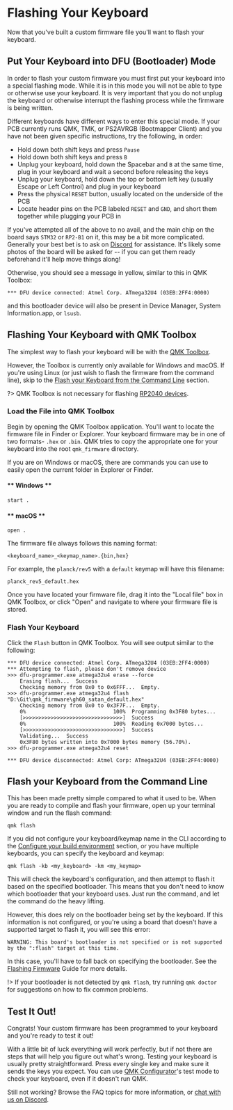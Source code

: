 # Flashing Your Keyboard

Now that you've built a custom firmware file you'll want to flash your keyboard.

## Put Your Keyboard into DFU (Bootloader) Mode

In order to flash your custom firmware you must first put your keyboard into a special flashing mode. While it is in this mode you will not be able to type or otherwise use your keyboard. It is very important that you do not unplug the keyboard or otherwise interrupt the flashing process while the firmware is being written.

Different keyboards have different ways to enter this special mode. If your PCB currently runs QMK, TMK, or PS2AVRGB (Bootmapper Client) and you have not been given specific instructions, try the following, in order:

* Hold down both shift keys and press `Pause`
* Hold down both shift keys and press `B`
* Unplug your keyboard, hold down the Spacebar and `B` at the same time, plug in your keyboard and wait a second before releasing the keys
* Unplug your keyboard, hold down the top or bottom left key (usually Escape or Left Control) and plug in your keyboard
* Press the physical `RESET` button, usually located on the underside of the PCB
* Locate header pins on the PCB labeled `RESET` and `GND`, and short them together while plugging your PCB in

If you've attempted all of the above to no avail, and the main chip on the board says `STM32` or `RP2-B1` on it, this may be a bit more complicated. Generally your best bet is to ask on [Discord](https://discord.gg/Uq7gcHh) for assistance. It's likely some photos of the board will be asked for -- if you can get them ready beforehand it'll help move things along!

Otherwise, you should see a message in yellow, similar to this in QMK Toolbox:

```
*** DFU device connected: Atmel Corp. ATmega32U4 (03EB:2FF4:0000)
```

and this bootloader device will also be present in Device Manager, System Information.app, or `lsusb`.

## Flashing Your Keyboard with QMK Toolbox

The simplest way to flash your keyboard will be with the [QMK Toolbox](https://github.com/qmk/qmk_toolbox/releases).

However, the Toolbox is currently only available for Windows and macOS. If you're using Linux (or just wish to flash the firmware from the command line), skip to the [Flash your Keyboard from the Command Line](#flash-your-keyboard-from-the-command-line) section.

?> QMK Toolbox is not necessary for flashing [RP2040 devices](https://docs.qmk.fm/#/flashing?id=raspberry-pi-rp2040-uf2).

### Load the File into QMK Toolbox

Begin by opening the QMK Toolbox application. You'll want to locate the firmware file in Finder or Explorer. Your keyboard firmware may be in one of two formats- `.hex` or `.bin`. QMK tries to copy the appropriate one for your keyboard into the root `qmk_firmware` directory.

If you are on Windows or macOS, there are commands you can use to easily open the current folder in Explorer or Finder.

<!-- tabs:start -->

#### ** Windows **

```
start .
```

#### ** macOS **

```
open .
```

<!-- tabs:end -->

The firmware file always follows this naming format:

```
<keyboard_name>_<keymap_name>.{bin,hex}
```

For example, the `planck/rev5` with a `default` keymap will have this filename:

```
planck_rev5_default.hex
```

Once you have located your firmware file, drag it into the "Local file" box in QMK Toolbox, or click "Open" and navigate to where your firmware file is stored.

### Flash Your Keyboard

Click the `Flash` button in QMK Toolbox. You will see output similar to the following:

```
*** DFU device connected: Atmel Corp. ATmega32U4 (03EB:2FF4:0000)
*** Attempting to flash, please don't remove device
>>> dfu-programmer.exe atmega32u4 erase --force
    Erasing flash...  Success
    Checking memory from 0x0 to 0x6FFF...  Empty.
>>> dfu-programmer.exe atmega32u4 flash "D:\Git\qmk_firmware\gh60_satan_default.hex"
    Checking memory from 0x0 to 0x3F7F...  Empty.
    0%                            100%  Programming 0x3F80 bytes...
    [>>>>>>>>>>>>>>>>>>>>>>>>>>>>>>>>]  Success
    0%                            100%  Reading 0x7000 bytes...
    [>>>>>>>>>>>>>>>>>>>>>>>>>>>>>>>>]  Success
    Validating...  Success
    0x3F80 bytes written into 0x7000 bytes memory (56.70%).
>>> dfu-programmer.exe atmega32u4 reset
    
*** DFU device disconnected: Atmel Corp: ATmega32U4 (03EB:2FF4:0000)
```

## Flash your Keyboard from the Command Line

This has been made pretty simple compared to what it used to be. When you are ready to compile and flash your firmware, open up your terminal window and run the flash command:

    qmk flash

If you did not configure your keyboard/keymap name in the CLI according to the [Configure your build environment](newbs_getting_started.md) section, or you have multiple keyboards, you can specify the keyboard and keymap:

    qmk flash -kb <my_keyboard> -km <my_keymap>

This will check the keyboard's configuration, and then attempt to flash it based on the specified bootloader. This means that you don't need to know which bootloader that your keyboard uses. Just run the command, and let the command do the heavy lifting.

However, this does rely on the bootloader being set by the keyboard. If this information is not configured, or you're using a board that doesn't have a supported target to flash it, you will see this error:

    WARNING: This board's bootloader is not specified or is not supported by the ":flash" target at this time.

In this case, you'll have to fall back on specifying the bootloader. See the [Flashing Firmware](flashing.md) Guide for more details.

!> If your bootloader is not detected by `qmk flash`, try running `qmk doctor` for suggestions on how to fix common problems.

## Test It Out!

Congrats! Your custom firmware has been programmed to your keyboard and you're ready to test it out!

With a little bit of luck everything will work perfectly, but if not there are steps that will help you figure out what's wrong.
Testing your keyboard is usually pretty straightforward. Press every single key and make sure it sends the keys you expect. You can use [QMK Configurator](https://config.qmk.fm/#/test/)'s test mode to check your keyboard, even if it doesn't run QMK.

Still not working? Browse the FAQ topics for more information, or [chat with us on Discord](https://discord.gg/Uq7gcHh).
